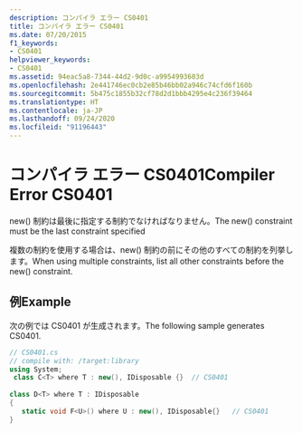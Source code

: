 ```yaml
---
description: コンパイラ エラー CS0401
title: コンパイラ エラー CS0401
ms.date: 07/20/2015
f1_keywords:
- CS0401
helpviewer_keywords:
- CS0401
ms.assetid: 94eac5a8-7344-44d2-9d0c-a9954993603d
ms.openlocfilehash: 2e441746ec0cb2e85b46bb02a946c74cfd6f160b
ms.sourcegitcommit: 5b475c1855b32cf78d2d1bbb4295e4c236f39464
ms.translationtype: HT
ms.contentlocale: ja-JP
ms.lasthandoff: 09/24/2020
ms.locfileid: "91196443"
---
```

# <a name="compiler-error-cs0401"></a><span data-ttu-id="39e2b-103">コンパイラ エラー CS0401</span><span class="sxs-lookup"><span data-stu-id="39e2b-103">Compiler Error CS0401</span></span>

<span data-ttu-id="39e2b-104">new() 制約は最後に指定する制約でなければなりません。</span><span class="sxs-lookup"><span data-stu-id="39e2b-104">The new() constraint must be the last constraint specified</span></span>  
  
 <span data-ttu-id="39e2b-105">複数の制約を使用する場合は、new() 制約の前にその他のすべての制約を列挙します。</span><span class="sxs-lookup"><span data-stu-id="39e2b-105">When using multiple constraints, list all other constraints before the new() constraint.</span></span>  
  
## <a name="example"></a><span data-ttu-id="39e2b-106">例</span><span class="sxs-lookup"><span data-stu-id="39e2b-106">Example</span></span>  

 <span data-ttu-id="39e2b-107">次の例では CS0401 が生成されます。</span><span class="sxs-lookup"><span data-stu-id="39e2b-107">The following sample generates CS0401.</span></span>  
  
```csharp  
// CS0401.cs  
// compile with: /target:library  
using System;  
 class C<T> where T : new(), IDisposable {}  // CS0401  
  
class D<T> where T : IDisposable  
{  
   static void F<U>() where U : new(), IDisposable{}   // CS0401  
}  
```
